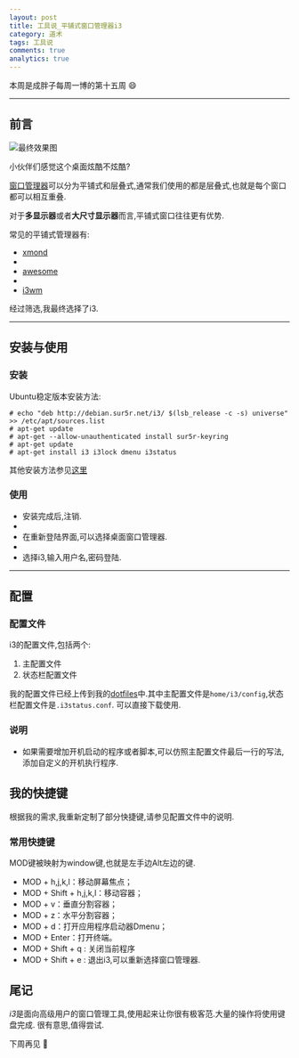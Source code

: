 ```yaml
---
layout: post
title: 工具说_平铺式窗口管理器i3
category: 道术
tags: 工具说
comments: true
analytics: true
---
```


本周是成胖子每周一博的第十五周 :smile:

---

## 前言
![最终效果图](http://ww1.sinaimg.cn/large/006kvZhRjw1f2bm4kl8afj30af06imyd.jpg)

小伙伴们感觉这个桌面炫酷不炫酷?

[窗口管理器](http://yumminhuang.github.io/blog/2015/03/29/i3-%E7%AA%97%E5%8F%A3%E7%AE%A1%E7%90%86%E5%99%A8%E7%AE%80%E4%BB%8B/)可以分为平铺式和层叠式,通常我们使用的都是层叠式,也就是每个窗口都可以相互重叠.

对于**多显示器**或者**大尺寸显示器**而言,平铺式窗口往往更有优势.

常见的平铺式管理器有:

* [xmond](http://xmonad.org/)
*
* [awesome](https://awesome.naquadah.org/)
*
* [i3wm](https://i3wm.org/)

经过筛选,我最终选择了i3.

---

## 安装与使用

### 安装

Ubuntu稳定版本安装方法:

```
# echo "deb http://debian.sur5r.net/i3/ $(lsb_release -c -s) universe" >> /etc/apt/sources.list
# apt-get update
# apt-get --allow-unauthenticated install sur5r-keyring
# apt-get update
# apt-get install i3 i3lock dmenu i3status
```

其他安装方法参见[这里](http://i3wm.org/downloads/)

### 使用

* 安装完成后,注销.
*
* 在重新登陆界面,可以选择桌面窗口管理器.
*
* 选择i3,输入用户名,密码登陆.
----

## 配置

### 配置文件

i3的配置文件,包括两个:

1. 主配置文件
2. 状态栏配置文件


我的配置文件已经上传到我的[dotfiles](https://github.com/chengyi818/dotfiles)中.其中主配置文件是`home/i3/config`,状态栏配置文件是`.i3status.conf`.
可以直接下载使用.

### 说明
* 如果需要增加开机启动的程序或者脚本,可以仿照主配置文件最后一行的写法,添加自定义的开机执行程序.

## 我的快捷键

根据我的需求,我重新定制了部分快捷键,请参见配置文件中的说明.

### 常用快捷键
MOD键被映射为window键,也就是左手边Alt左边的键.

* MOD + h,j,k,l：移动屏幕焦点；
* MOD + Shift + h,j,k,l：移动容器；
* MOD + v：垂直分割容器；
* MOD + z：水平分割容器；
* MOD + d：打开应用程序启动器Dmenu；
* MOD + Enter：打开终端。
* MOD + Shift + q : 关闭当前程序
* MOD + Shift + e : 退出i3,可以重新选择窗口管理器.

## 尾记
*i3*是面向高级用户的窗口管理工具,使用起来让你很有极客范.大量的操作将使用键盘完成.
很有意思,值得尝试.

下周再见 :wave:
